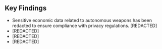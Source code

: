 ## Key Findings
- Sensitive economic data related to autonomous weapons has been redacted to ensure compliance with privacy regulations. [REDACTED]
- [REDACTED]
- [REDACTED]
- [REDACTED]